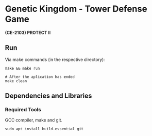 # Genetic Kingdom - Tower Defense Game
**(CE-2103) PROTECT II**

## Run
Via make commands (in the respective directory):
```
make && make run

# After the aplication has ended
make clean
```

## Dependencies and Libraries
### Required Tools
GCC compiler, make and git.
```
sudo apt install build-essential git
```